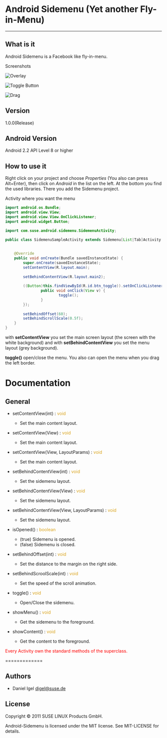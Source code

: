 Android Sidemenu (Yet another Fly-in-Menu)
==========================================

-----------------


What is it
----------

Android Sidemenu is a Facebook like fly-in-menu.

Screenshots

![Overlay](https://github.com/maddeye/android-sidemenu/raw/master/resources/AboveScreen.jpg?raw=true) 

![Toggle Button](https://github.com/maddeye/android-sidemenu/raw/master/resources/Toggle.jpg?raw=true)
 
![Drag](https://github.com/maddeye/android-sidemenu/raw/master/resources/Drag.jpg?raw=true)

Version
-------

1.0.0(Release)


Android Version
---------------

Android 2.2 API Level 8 or higher


How to use it
-------------

Right click on your project and choose *Properties* (You also can press Alt+Enter), then click on *Android* in the list on the left. At the bottom you find the used libraries. There you add the Sidemenu project.


Activity where you want the menu

```Java
import android.os.Bundle;
import android.view.View;
import android.view.View.OnClickListener;
import android.widget.Button;

import com.suse.android.sidemenu.SidemenuActivity;

public class SidemenuSampleActivity extends Sidemenu[List|Tab]Activity {
    
	
    @Override
    public void onCreate(Bundle savedInstanceState) {
        super.onCreate(savedInstanceState);
        setContentView(R.layout.main);
        
        setBehindContentView(R.layout.main2);
        
        ((Button)this.findViewById(R.id.btn_toggle)).setOnClickListener(new OnClickListener() {
                public void onClick(View v) {
                        toggle();
                }
        });
        
        setBehindOffset(60);
        setBehindScrollScale(0.5f);
    }
}
```


with **setContentView** you set the main screen layout (the screen with the white background) and with **setBehindContentView** you set the menu layout (grey background).

**toggle()** open/close the menu. You also can open the menu when you drag the left border.

Documentation
=============

General
-------

* setContentView(int) : <font color="#daa520">void</font>
	- Set the main content layout.

* setContentView(View) : <font color="#daa520">void</font>
	- Set the main content layout.

* setContentView(View, LayoutParams) : <font color="#daa520">void</font>
	- Set the main content layout.

* setBehindContentView(int) : <font color="#daa520">void</font>
	- Set the sidemenu layout.

* setBehindContentView(View) : <font color="#daa520">void</font>
	- Set the sidemenu layout.

* setBehindContentView(View, LayoutParams) : <font color="#daa520">void</font>
	- Set the sidemenu layout.

* isOpened() : <font color="#daa520">boolean</font>
	- (true) Sidemenu is opened.
	- (false) Sidemenu is closed.

* setBehindOffset(int) : <font color="#daa520">void</font>
	- Set the distance to the margin on the right side.

* setBehindScroolScale(int) : <font color="#daa520">void</font>
	- Set the speed of the scroll animation.

* toggle() : <font color="#daa520">void</font>
	- Open/Close the sidemenu.

* showMenu() : <font color="#daa520">void</font>
	- Get the sidemenu to the foreground.

* showContent() : <font color="#daa520">void</font>
	- Get the content to the foreground.


<font color="#ff0000">Every Activity own the standard methods of the superclass.</font>

=============

Authors
-------

* Daniel Igel <digel@suse.de>


License
-------

Copyright © 2011 SUSE LINUX Products GmbH.

Android-Sidemenu is licensed under the MIT license. See MIT-LICENSE for details.
